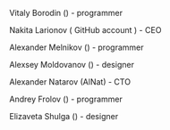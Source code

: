Vitaly Borodin () - programmer

Nakita Larionov ( GitHub account ) - CEO

Alexander Melnikov () - programmer

Alexsey Moldovanov () - designer

Alexander Natarov (AlNat) - CTO

Andrey Frolov () - programmer

Elizaveta Shulga () - designer

